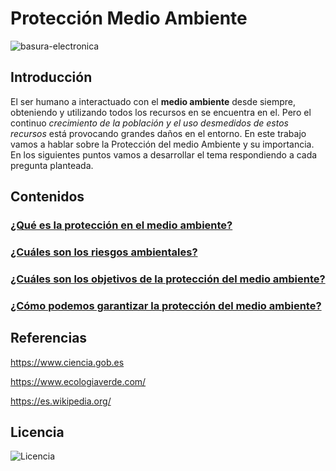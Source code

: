 # Protección Medio Ambiente



![basura-electronica](https://user-images.githubusercontent.com/114906778/201602248-010453eb-09bb-4a0f-a219-c948657a5dab.jpg)
## Introducción

El ser humano a interactuado con el **medio ambiente** desde siempre, obteniendo y utilizando todos los recursos en se encuentra en el. Pero el continuo *crecimiento de la población y el uso desmedidos de estos recursos* está provocando grandes daños en el entorno.
En este trabajo vamos a hablar sobre la Protección del medio Ambiente y su importancia. En los siguientes puntos vamos a desarrollar el tema respondiendo a cada pregunta planteada.

## Contenidos
### [¿Qué es la protección en el medio ambiente?](modulo1/pregunta1.md)

### [¿Cuáles son los riesgos ambientales?](modulo2/pregunta2.md)

### [¿Cuáles son los objetivos de la protección del medio ambiente?](modulo3/pregunta3.md)

### [¿Cómo podemos garantizar la protección del medio ambiente?](modulo4/pregunta4.md)

## Referencias

https://www.ciencia.gob.es

https://www.ecologiaverde.com/

https://es.wikipedia.org/

## Licencia

![Licencia](https://user-images.githubusercontent.com/114906778/201610948-eb7caa08-3467-41b4-9ab3-2cc687592709.PNG)




